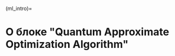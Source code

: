 (ml_intro)=

# О блоке "Quantum Approximate Optimization Algorithm"

<!-- todo: сделать введение -->

